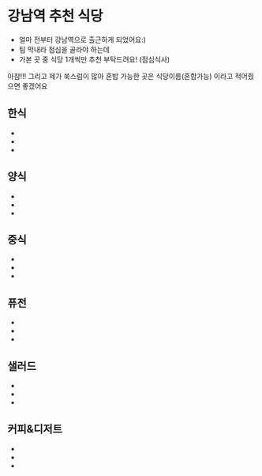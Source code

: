 # 강남역 추천 식당 
- 얼마 전부터 강남역으로 출근하게 되었어요:) 
- 팀 막내라 점심을 골라야 하는데
- 가본 곳 중 식당 1개씩만 추천 부탁드려요! (점심식사)

아참!!! 그리고 제가 쑥스럼이 많아 혼밥 가능한 곳은 식당이름(혼합가능) 이라고 적어줬으면 좋겠어요


## 한식 
-
-
-


## 양식
-
-
-

## 중식
-
-
-

## 퓨전
-
-
-


## 샐러드
-
-
-


## 커피&디저트
-
-
-

